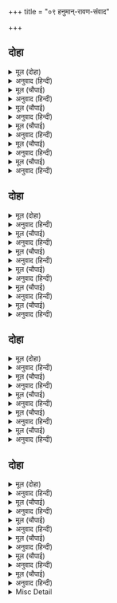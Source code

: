 +++
title = "०९ हनुमान्-रावण-संवाद"

+++


## दोहा


<details><summary>मूल (दोहा)</summary>

कपिहि बिलोकि दसानन बिहसा कहि दुर्बाद।  
सुत बध सुरति कीन्हि पुनि उपजा हृदयँ बिषाद॥ २०॥
</details>

<details><summary>अनुवाद (हिन्दी)</summary>

हनुमान् जी को देखकर रावण दुर्वचन कहता हुआ खूब हँसा। फिर पुत्र-वधका स्मरण किया तो उसके हृदयमें विषाद उत्पन्न हो गया॥ २०॥
</details>

<details><summary>मूल (चौपाई)</summary>

कह लंकेस कवन तैं कीसा।  
केहि कें बल घालेहि बन खीसा॥  
की धौं श्रवन सुनेहि नहिं मोही।  
देखउँ अति असंक सठ तोही॥
</details>

<details><summary>अनुवाद (हिन्दी)</summary>

लङ्कापति रावणने कहा—रे वानर! तू कौन है? किसके बलपर तूने वनको उजाड़कर नष्ट कर डाला? क्या तूने कभी मुझे (मेरा नाम और यश) कानोंसे नहीं सुना? रे शठ! मैं तुझे अत्यन्त निःशङ्क देख रहा हूँ॥ १॥
</details>

<details><summary>मूल (चौपाई)</summary>

मारे निसिचर केहिं अपराधा।  
कहु सठ तोहि न प्रान कइ बाधा॥  
सुनु रावन ब्रह्मांड निकाया।  
पाइ जासु बल बिरचति माया॥
</details>

<details><summary>अनुवाद (हिन्दी)</summary>

तूने किस अपराधसे राक्षसोंको मारा? रे मूर्ख! बता, क्या तुझे प्राण जानेका भय नहीं है? [हनुमान् जीने कहा—] हे रावण! सुन; जिनका बल पाकर माया सम्पूर्ण ब्रह्माण्डोंके समूहोंकी रचना करती है;॥ २॥
</details>

<details><summary>मूल (चौपाई)</summary>

जाकें बल बिरंचि हरि ईसा।  
पालत सृजत हरत दससीसा॥  
जा बल सीस धरत सहसानन।  
अंडकोस समेत गिरि कानन॥
</details>

<details><summary>अनुवाद (हिन्दी)</summary>

जिनके बलसे हे दशशीश! ब्रह्मा, विष्णु, महेश (क्रमशः) सृष्टिका सृजन, पालन और संहार करते हैं; जिनके बलसे सहस्रमुख (फणों) वाले शेषजी पर्वत और वनसहित समस्त ब्रह्माण्डको सिरपर धारण करते हैं;॥ ३॥
</details>

<details><summary>मूल (चौपाई)</summary>

धरइ जो बिबिध देह सुरत्राता।  
तुम्ह से सठन्ह सिखावनु दाता॥  
हर कोदंड कठिन जेहिं भंजा।  
तेहि समेत नृप दल मद गंजा॥
</details>

<details><summary>अनुवाद (हिन्दी)</summary>

जो देवताओंकी रक्षाके लिये नाना प्रकारकी देह धारण करते हैं और जो तुम्हारे-जैसे मूर्खोंको शिक्षा देनेवाले हैं; जिन्होंने शिवजीके कठोर धनुषको तोड़ डाला और उसीके साथ राजाओंके समूहका गर्व चूर्ण कर दिया॥ ४॥
</details>

<details><summary>मूल (चौपाई)</summary>

खर दूषन त्रिसिरा अरु बाली।  
बधे सकल अतुलित बल साली॥
</details>

<details><summary>अनुवाद (हिन्दी)</summary>

जिन्होंने खर, दूषण, त्रिशिरा और बालिको मार डाला, जो सब-के-सब अतुलनीय बलवान् थे;॥ ५॥
</details>

## दोहा


<details><summary>मूल (दोहा)</summary>

जाके बल लवलेस तें जितेहु चराचर झारि।  
तासु दूत मैं जा करि हरि आनेहु प्रिय नारि॥ २१॥
</details>

<details><summary>अनुवाद (हिन्दी)</summary>

जिनके लेशमात्र बलसे तुमने समस्त चराचर जगत् को जीत लिया और जिनकी प्रिय पत्नीको तुम [चोरीसे] हर लाये हो, मैं उन्हींका दूत हूँ॥ २१॥
</details>

<details><summary>मूल (चौपाई)</summary>

जानउँ मैं तुम्हारि प्रभुताई।  
सहसबाहु सन परी लराई॥  
समर बालि सन करि जसु पावा।  
सुनि कपि बचन बिहसि बिहरावा॥
</details>

<details><summary>अनुवाद (हिन्दी)</summary>

मैं तुम्हारी प्रभुताको खूब जानता हूँ, सहस्रबाहुसे तुम्हारी लड़ाई हुई थी और बालिसे युद्ध करके तुमने यश प्राप्त किया था। हनुमान् जीके [मार्मिक] वचन सुनकर रावणने हँसकर बात टाल दी॥ १॥
</details>

<details><summary>मूल (चौपाई)</summary>

खायउँ फल प्रभु लागी भूँखा।  
कपि सुभाव तें तोरेउँ रूखा॥  
सब कें देह परम प्रिय स्वामी।  
मारहिं मोहि कुमारग गामी॥
</details>

<details><summary>अनुवाद (हिन्दी)</summary>

हे [राक्षसोंके] स्वामी! मुझे भूख लगी थी, (इसलिये) मैंने फल खाये और वानर-स्वभावके कारण वृक्ष तोड़े। हे (निशाचरोंके) मालिक! देह सबको परम प्रिय है। कुमार्गपर चलनेवाले (दुष्ट) राक्षस जब मुझे मारने लगे॥ २॥
</details>

<details><summary>मूल (चौपाई)</summary>

जिन्ह मोहि मारा ते मैं मारे।  
तेहि पर बाँधेउँ तनयँ तुम्हारे॥  
मोहि न कछु बाँधे कइ लाजा।  
कीन्ह चहउँ निज प्रभु कर काजा॥
</details>

<details><summary>अनुवाद (हिन्दी)</summary>

तब जिन्होंने मुझे मारा, उनको मैंने भी मारा। उसपर तुम्हारे पुत्रने मुझको बाँध लिया। [किन्तु] मुझे अपने बाँधे जानेकी कुछ भी लज्जा नहीं है। मैं तो अपने प्रभुका कार्य किया चाहता हूँ॥ ३॥
</details>

<details><summary>मूल (चौपाई)</summary>

बिनती करउँ जोरि कर रावन।  
सुनहु मान तजि मोर सिखावन॥  
देखहु तुम्ह निज कुलहि बिचारी।  
भ्रम तजि भजहु भगत भय हारी॥
</details>

<details><summary>अनुवाद (हिन्दी)</summary>

हे रावण! मैं हाथ जोड़कर तुमसे विनती करता हूँ, तुम अभिमान छोड़कर मेरी सीख सुनो। तुम अपने पवित्र कुलका विचार करके देखो और भ्रमको छोड़कर भक्तभयहारी भगवान् को भजो॥ ४॥
</details>

<details><summary>मूल (चौपाई)</summary>

जाकें डर अति काल डेराई।  
जो सुर असुर चराचर खाई॥  
तासों बयरु कबहुँ नहिं कीजै।  
मोरे कहें जानकी दीजै॥
</details>

<details><summary>अनुवाद (हिन्दी)</summary>

जो देवता, राक्षस और समस्त चराचरको खा जाता है, वह काल भी जिनके डरसे अत्यन्त डरता है, उनसे कदापि वैर न करो और मेरे कहनेसे जानकीजीको दे दो॥ ५॥
</details>

## दोहा


<details><summary>मूल (दोहा)</summary>

प्रनतपाल रघुनायक करुना सिंधु खरारि।  
गएँ सरन प्रभु राखिहैं तव अपराध बिसारि॥ २२॥
</details>

<details><summary>अनुवाद (हिन्दी)</summary>

खरके शत्रु श्रीरघुनाथजी शरणागतोंके रक्षक और दयाके समुद्र हैं। शरण जानेपर प्रभु तुम्हारा अपराध भुलाकर तुम्हें अपनी शरणमें रख लेंगे॥ २२॥
</details>

<details><summary>मूल (चौपाई)</summary>

राम चरन पंकज उर धरहू।  
लंका अचल राजु तुम्ह करहू॥  
रिषि पुलस्ति जसु बिमल मयंका।  
तेहि ससि महुँ जनि होहु कलंका॥
</details>

<details><summary>अनुवाद (हिन्दी)</summary>

तुम श्रीरामजीके चरणकमलोंको हृदयमें धारण करो और लङ्काका अचल राज्य करो। ऋषि पुलस्त्यजीका यश निर्मल चन्द्रमाके समान है। उस चन्द्रमामें तुम कलंक न बनो॥ १॥
</details>

<details><summary>मूल (चौपाई)</summary>

राम नाम बिनु गिरा न सोहा।  
देखु बिचारि त्यागि मद मोहा॥  
बसन हीन नहिं सोह सुरारी।  
सब भूषन भूषित बर नारी॥
</details>

<details><summary>अनुवाद (हिन्दी)</summary>

रामनामके बिना वाणी शोभा नहीं पाती, मद-मोहको छोड़, विचारकर देखो। हे देवताओंके शत्रु! सब गहनोंसे सजी हुई सुन्दरी स्त्री भी कपड़ोंके बिना (नंगी) शोभा नहीं पाती॥ २॥
</details>

<details><summary>मूल (चौपाई)</summary>

राम बिमुख संपति प्रभुताई।  
जाइ रही पाई बिनु पाई॥  
सजल मूल जिन्ह सरितन्ह नाहीं।  
बरषि गएँ पुनि तबहिं सुखाहीं॥
</details>

<details><summary>अनुवाद (हिन्दी)</summary>

रामविमुख पुरुषकी सम्पत्ति और प्रभुता रही हुई भी चली जाती है और उसका पाना न पानेके समान है। जिन नदियोंके मूलमें कोई जलस्रोत नहीं है (अर्थात् जिन्हें केवल बरसातका ही आसरा है) वे वर्षा बीत जानेपर फिर तुरंत ही सूख जाती हैं॥ ३॥
</details>

<details><summary>मूल (चौपाई)</summary>

सुनु दसकंठ कहउँ पन रोपी।  
बिमुख राम त्राता नहिं कोपी॥  
संकर सहस बिष्नु अज तोही।  
सकहिं न राखि राम कर द्रोही॥
</details>

<details><summary>अनुवाद (हिन्दी)</summary>

हे रावण! सुनो, मैं प्रतिज्ञा करके कहता हूँ कि रामविमुखकी रक्षा करनेवाला कोई भी नहीं है। हजारों शंकर, विष्णु और ब्रह्मा भी श्रीरामजीके साथ द्रोह करनेवाले तुमको नहीं बचा सकते॥ ४॥
</details>

## दोहा


<details><summary>मूल (दोहा)</summary>

मोहमूल बहु सूल प्रद त्यागहु तम अभिमान।  
भजहु राम रघुनायक कृपा सिंधु भगवान॥ २३॥
</details>

<details><summary>अनुवाद (हिन्दी)</summary>

मोह ही जिसका मूल है ऐसे (अज्ञानजनित), बहुत पीड़ा देनेवाले, तमरूप अभिमानका त्याग कर दो और रघुकुलके स्वामी, कृपाके समुद्र भगवान् श्रीरामचन्द्रजीका भजन करो॥ २३॥
</details>

<details><summary>मूल (चौपाई)</summary>

जदपि कही कपि अति हित बानी।  
भगति बिबेक बिरति नय सानी॥  
बोला बिहसि महा अभिमानी।  
मिला हमहि कपि गुर बड़ ग्यानी॥
</details>

<details><summary>अनुवाद (हिन्दी)</summary>

यद्यपि हनुमान् जीने भक्ति, ज्ञान, वैराग्य और नीतिसे सनी हुई बहुत ही हितकी वाणी कही, तो भी वह महान् अभिमानी रावण बहुत हँसकर (व्यंगसे) बोला कि हमें यह बंदर बड़ा ज्ञानी गुरु मिला!॥ १॥
</details>

<details><summary>मूल (चौपाई)</summary>

मृत्यु निकट आई खल तोही।  
लागेसि अधम सिखावन मोही॥  
उलटा होइहि कह हनुमाना।  
मतिभ्रम तोर प्रगट मैं जाना॥
</details>

<details><summary>अनुवाद (हिन्दी)</summary>

रे दुष्ट! तेरी मृत्यु निकट आ गयी है। अधम! मुझे शिक्षा देने चला है। हनुमान् जीने कहा—इससे उलटा ही होगा (अर्थात् मृत्यु तेरी निकट आयी है, मेरी नहीं)। यह तेरा मतिभ्रम (बुद्धिका फेर) है, मैंने प्रत्यक्ष जान लिया है॥ २॥
</details>

<details><summary>मूल (चौपाई)</summary>

सुनि कपि बचन बहुत खिसिआना।  
बेगि न हरहु मूढ़ कर प्राना॥  
सुनत निसाचर मारन धाए।  
सचिवन्ह सहित बिभीषनु आए॥
</details>

<details><summary>अनुवाद (हिन्दी)</summary>

हनुमान् जी के वचन सुनकर वह बहुत ही कुपित हो गया [और बोला—] अरे! इस मूर्खका प्राण शीघ्र ही क्यों नहीं हर लेते? सुनते ही राक्षस उन्हें मारने दौड़े। उसी समय मन्त्रियोंके साथ विभीषणजी वहाँ आ पहुँचे॥ ३॥
</details>

<details><summary>मूल (चौपाई)</summary>

नाइ सीस करि बिनय बहूता।  
नीति बिरोध न मारिअ दूता॥  
आन दंड कछु करिअ गोसाँई।  
सबहीं कहा मंत्र भल भाई॥
</details>

<details><summary>अनुवाद (हिन्दी)</summary>

उन्होंने सिर नवाकर और बहुत विनय करके रावणसे कहा कि दूतको मारना नहीं चाहिये, यह नीतिके विरुद्ध है। हे गोसाईं! कोई दूसरा दण्ड दिया जाय। सबने कहा—भाई! यह सलाह उत्तम है॥ ४॥
</details>

<details><summary>मूल (चौपाई)</summary>

सुनत बिहसि बोला दसकंधर।  
अंग भंग करि पठइअ बंदर॥
</details>

<details><summary>अनुवाद (हिन्दी)</summary>

यह सुनते ही रावण हँसकर बोला—अच्छा तो, बंदरको अंग-भंग करके भेज (लौटा) दिया जाय॥ ५॥
</details>

<details><summary>Misc Detail</summary>


</details>
